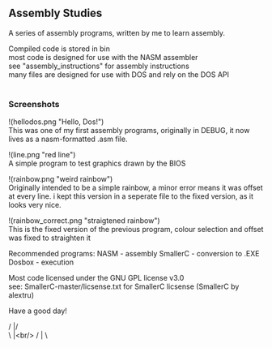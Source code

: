 ## Assembly Studies

A series of assembly programs, written by me to learn assembly.<br/>

Compiled code is stored in bin<br/>
most code is designed for use with the NASM assembler<br/>
see "assembly_instructions" for assembly instructions<br/>
many files are designed for use with DOS and rely on the DOS API<br/>
<br/>

### Screenshots

!(hellodos.png "Hello, Dos!")<br/>
This was one of my first assembly programs, originally in DEBUG, it now lives as a nasm-formatted .asm file.

!(line.png "red line")<br/>
A simple program to test graphics drawn by the BIOS

!(rainbow.png "weird rainbow")<br/>
Originally intended to be a simple rainbow, a minor error means it was offset at every line. i kept this version in a seperate file to the fixed version, as it looks very nice.

!(rainbow_correct.png "straigtened rainbow")<br/>
This is the fixed version of the previous program, colour selection and offset was fixed to straighten it<br/>

Recommended programs:
NASM     - assembly
SmallerC - conversion to .EXE
Dosbox   - execution

Most code licensed under the GNU GPL license v3.0<br/>
see: SmallerC-master/licsense.txt for SmallerC licsense (SmallerC by alextru)<br/>

Have a good day!<br/>

/ |/<br/>
\ |\<br/>
/ | \
